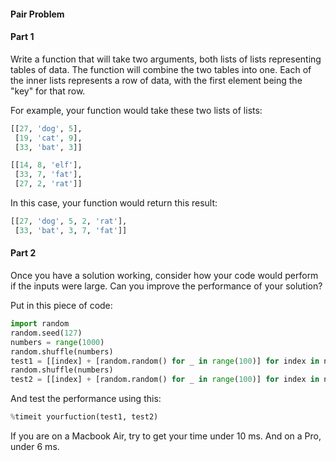 #### Pair Problem

#### Part 1

Write a function that will take two arguments, both lists of lists representing tables of data. The function will combine the two tables into one. Each of the inner lists represents a row of data, with the first element being the "key" for that row.

For example, your function would take these two lists of lists:

```python
[[27, 'dog', 5],
 [19, 'cat', 9],
 [33, 'bat', 3]]

[[14, 8, 'elf'],
 [33, 7, 'fat'],
 [27, 2, 'rat']]
```

In this case, your function would return this result:

```python
[[27, 'dog', 5, 2, 'rat'],
 [33, 'bat', 3, 7, 'fat']]
```

#### Part 2

Once you have a solution working, consider how your code would perform if the inputs were large. Can you improve the performance of your solution?

Put in this piece of code:

```python
import random
random.seed(127)
numbers = range(1000)
random.shuffle(numbers)
test1 = [[index] + [random.random() for _ in range(100)] for index in numbers]
random.shuffle(numbers)
test2 = [[index] + [random.random() for _ in range(100)] for index in numbers]
```

And test the performance using this:

```python
%timeit yourfuction(test1, test2)
```

If you are on a Macbook Air, try to get your time under 10 ms. And on a Pro, under 6 ms.

